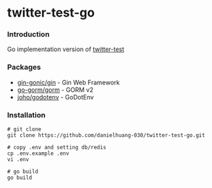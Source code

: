 # twitter-test-go

### Introduction
Go implementation version of [twitter-test](https://github.com/danielhuang-030/twitter-test)

### Packages
- [gin-gonic/gin](https://github.com/gin-gonic/gin) - Gin Web Framework
- [go-gorm/gorm](https://github.com/go-gorm/gorm) - GORM v2
- [joho/godotenv](https://github.com/joho/godotenv) - GoDotEnv

### Installation

```shell
# git clone
git clone https://github.com/danielhuang-030/twitter-test-go.git

# copy .env and setting db/redis
cp .env.example .env
vi .env

# go build
go build

```
